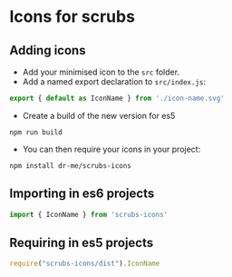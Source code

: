 # Icons for scrubs

## Adding icons

- Add your minimised icon to the `src` folder.
- Add a named export declaration to `src/index.js`:
```javascript
export { default as IconName } from './icon-name.svg'
```
- Create a build of the new version for es5
```node
npm run build
```
- You can then require your icons in your project:
```node
npm install dr-me/scrubs-icons
```

## Importing in es6 projects

```javascript
import { IconName } from 'scrubs-icons'
```

## Requiring in es5 projects
```javascript
require("scrubs-icons/dist").IconName
```
